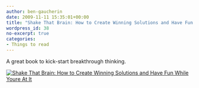 ```yaml
---
author: ben-gaucherin
date: 2009-11-11 15:35:01+00:00
title: "Shake That Brain: How to Create Winning Solutions and Have Fun While You're At It"
wordpress_id: 38
no-excerpt: true
categories:
- Things to read
---
```


A great book to kick-start breakthrough thinking.

[![Shake That Brain: How to Create Winning Solutions and Have Fun While Youre At It](http://ecx.images-amazon.com/images/I/41CBY08529L._BO2,204,203,200_PIsitb-sticker-arrow-click,TopRight,35,-76_AA240_SH20_OU01_.jpg)](http://www.amazon.com/Shake-That-Brain-Winning-Solutions/dp/0471742104/ref=sr_1_1?ie=UTF8&s=books&qid=1257953534&sr=1-1)
